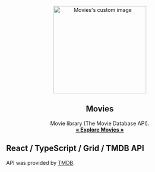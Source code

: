 <p align="center">
  <img src="https://raw.githubusercontent.com/andrian-kars/movies/2d4b2aebbb0b7782192bb410419bbf5c067be285/public/logo.svg" width="250" height="235" alt="Movies's custom image"/>
</p>
<h2 align="center">Movies</h2>

<p align="center">
  Movie library (The Movie Database API).
  <br>
  <a href="https://andrian-kars.github.io/movies/"><strong>« Explore Movies »</strong></a>
</p>

## React / TypeScript / Grid / TMDB API

API was provided by [TMDB](https://www.themoviedb.org/).